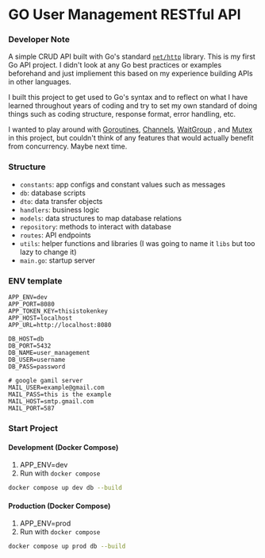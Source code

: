 # GO User Management RESTful API

### Developer Note
A simple CRUD API built with Go's standard [`net/http`](https://pkg.go.dev/net/http) library. This is my first Go API project. I didn't look at any Go best practices or examples beforehand and just impliement this based on my experience building APIs in other languages. 

I built this project to get used to Go's syntax and to reflect on what I have learned throughout years of coding and try to set my own standard of doing things such as coding structure, response format, error handling, etc.

I wanted to play around with [Goroutines](https://go.dev/tour/concurrency/1), [Channels](https://go-tour-th.appspot.com/tour/concurrency/2), [WaitGroup](https://pkg.go.dev/sync#WaitGroup) , and [Mutex](https://go.dev/tour/concurrency/9) in this project, but couldn't think of any features that would actually benefit from concurrency. Maybe next time.

### Structure
- `constants`: app configs and constant values such as messages
- `db`: database scripts
- `dto`: data transfer objects
- `handlers`: business logic
- `models`: data structures to map database relations
- `repository`: methods to interact with database
- `routes`: API endpoints
- `utils`: helper functions and libraries (I was going to name it `libs` but too lazy to change it)
- `main.go`: startup server

### ENV template
```
APP_ENV=dev
APP_PORT=8080
APP_TOKEN_KEY=thisistokenkey
APP_HOST=localhost
APP_URL=http://localhost:8080

DB_HOST=db
DB_PORT=5432
DB_NAME=user_management
DB_USER=username
DB_PASS=password

# google gamil server
MAIL_USER=example@gmail.com
MAIL_PASS=this is the example
MAIL_HOST=smtp.gmail.com
MAIL_PORT=587
```

### Start Project

#### Development (Docker Compose)
1. APP_ENV=dev
2. Run with `docker compose`
```sh
docker compose up dev db --build
```

#### Production (Docker Compose)
1. APP_ENV=prod
2. Run with `docker compose`
```sh
docker compose up prod db --build
```